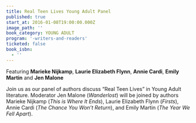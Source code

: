 ```yaml
---
title: Real Teen Lives Young Adult Panel
published: true
start_at: 2016-01-08T19:00:00.000Z
image_path: ''
book_category: YOUNG ADULT
program: '-writers-and-readers'
ticketed: false
book_isbn:
  - ''
---
```


Featuring **Marieke Nijkamp**, **Laurie Elizabeth Flynn**, **Annie Cardi**, **Emily Martin** and **Jen Malone**

Join us as our panel of authors discuss “Real Teen Lives” in Young Adult literature. Moderator Jen Malone (*Wanderlost*) will be joined by authors Marieke Nijkamp (*This is Where It Ends*), Laurie Elizabeth Flynn (*Firsts*), Annie Cardi (*The Chance You Won’t Return*), and Emily Martin (*The Year We Fell Apart*).